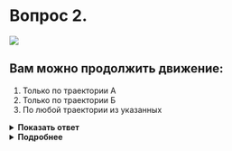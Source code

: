 # Вопрос 2.

![](https://s.drom.ru/i24227/pdd/tickets/2016/1542608875.jpg)

## Вам можно продолжить движение:

1. Только по траектории А
2. Только по траектории Б
3. По любой траектории из указанных

<details>
<summary><b>Показать ответ</b></summary>
Правильный ответ: 1
</details>
<details>
<summary><b>Подробнее</b></summary>
Разделительные полосы делят дорогу на смежные проезжие части. Действие знака 4.1.2 «Движение направо», установленного перед пересечением проезжих частей, распространяется на первое пересечение. Можете продолжить движение только по траектории «А».
(Пункт 1.2 термин «Разделительная полоса», «Дорожные знаки»)
</details>